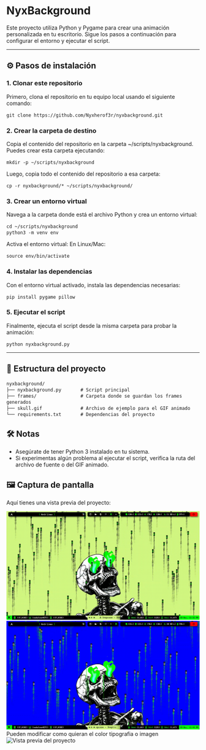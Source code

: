 # NyxBackground

Este proyecto utiliza Python y Pygame para crear una animación personalizada en tu escritorio. Sigue los pasos a continuación para configurar el entorno y ejecutar el script.

---

## ⚙️ Pasos de instalación

### 1. Clonar este repositorio
Primero, clona el repositorio en tu equipo local usando el siguiente comando:
```
git clone https://github.com/Nyxherof3r/nyxbackground.git
```
### 2. Crear la carpeta de destino
Copia el contenido del repositorio en la carpeta ~/scripts/nyxbackground. Puedes crear esta carpeta ejecutando:
```
mkdir -p ~/scripts/nyxbackground
```
Luego, copia todo el contenido del repositorio a esa carpeta:
```
cp -r nyxbackground/* ~/scripts/nyxbackground/
```
### 3. Crear un entorno virtual
Navega a la carpeta donde está el archivo Python y crea un entorno virtual:
```
cd ~/scripts/nyxbackground
python3 -m venv env
```
Activa el entorno virtual:
En Linux/Mac:
```
source env/bin/activate
```
### 4. Instalar las dependencias
Con el entorno virtual activado, instala las dependencias necesarias:
```
pip install pygame pillow
```
### 5. Ejecutar el script
Finalmente, ejecuta el script desde la misma carpeta para probar la animación:
```
python nyxbackground.py
```
---
## 📂 Estructura del proyecto
````
nyxbackground/
├── nyxbackground.py       # Script principal
├── frames/                # Carpeta donde se guardan los frames generados
├── skull.gif              # Archivo de ejemplo para el GIF animado
└── requirements.txt       # Dependencias del proyecto
````
## 🛠️ Notas
- Asegúrate de tener Python 3 instalado en tu sistema.
- Si experimentas algún problema al ejecutar el script, verifica la ruta del archivo de fuente o del GIF animado.

## 🖼️ Captura de pantalla

Aquí tienes una vista previa del proyecto:

![Vista previa del proyecto](images/output_1.gif)
![Vista previa del proyecto](images/output_2.gif)
Pueden modificar como quieran el color tipografia o imagen
![Vista previa del proyecto](images/output_3.gif)

